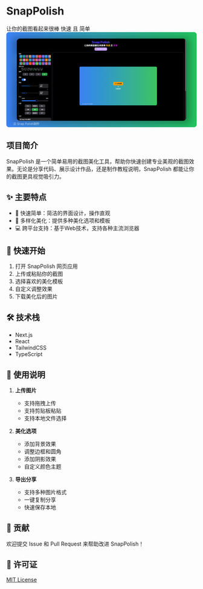 # SnapPolish
让你的截图看起来很棒 快速 且 简单
![SnapPolish UI](./static/media/ui.png)

## 项目简介

SnapPolish 是一个简单易用的截图美化工具，帮助你快速创建专业美观的截图效果。无论是分享代码、展示设计作品，还是制作教程说明，SnapPolish 都能让你的截图更具视觉吸引力。

## ✨ 主要特点

- 🚀 快速简单：简洁的界面设计，操作直观
- 🎨 多样化美化：提供多种美化选项和模板
- 💻 跨平台支持：基于Web技术，支持各种主流浏览器

## 🚀 快速开始

1. 打开 SnapPolish 网页应用
2. 上传或粘贴你的截图
3. 选择喜欢的美化模板
4. 自定义调整效果
5. 下载美化后的图片

## 🛠️ 技术栈

- Next.js
- React
- TailwindCSS
- TypeScript

## 📝 使用说明

1. **上传图片**
   - 支持拖拽上传
   - 支持剪贴板粘贴
   - 支持本地文件选择

2. **美化选项**
   - 添加背景效果
   - 调整边框和圆角
   - 添加阴影效果
   - 自定义颜色主题

3. **导出分享**
   - 支持多种图片格式
   - 一键复制分享
   - 快速保存本地

## 🤝 贡献

欢迎提交 Issue 和 Pull Request 来帮助改进 SnapPolish！

## 📄 许可证

[MIT License](LICENSE)
